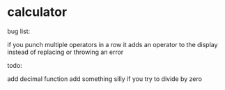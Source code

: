 # calculator

bug list:


if you punch multiple operators in a row it adds an operator to the display instead of replacing or throwing an error


todo:

add decimal function
add something silly if you try to divide by zero
